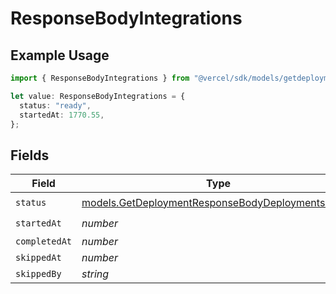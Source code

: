 # ResponseBodyIntegrations

## Example Usage

```typescript
import { ResponseBodyIntegrations } from "@vercel/sdk/models/getdeploymentop.js";

let value: ResponseBodyIntegrations = {
  status: "ready",
  startedAt: 1770.55,
};
```

## Fields

| Field                                                                                                        | Type                                                                                                         | Required                                                                                                     | Description                                                                                                  |
| ------------------------------------------------------------------------------------------------------------ | ------------------------------------------------------------------------------------------------------------ | ------------------------------------------------------------------------------------------------------------ | ------------------------------------------------------------------------------------------------------------ |
| `status`                                                                                                     | [models.GetDeploymentResponseBodyDeploymentsStatus](../models/getdeploymentresponsebodydeploymentsstatus.md) | :heavy_check_mark:                                                                                           | N/A                                                                                                          |
| `startedAt`                                                                                                  | *number*                                                                                                     | :heavy_check_mark:                                                                                           | N/A                                                                                                          |
| `completedAt`                                                                                                | *number*                                                                                                     | :heavy_minus_sign:                                                                                           | N/A                                                                                                          |
| `skippedAt`                                                                                                  | *number*                                                                                                     | :heavy_minus_sign:                                                                                           | N/A                                                                                                          |
| `skippedBy`                                                                                                  | *string*                                                                                                     | :heavy_minus_sign:                                                                                           | N/A                                                                                                          |